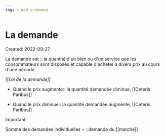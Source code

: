 ```yaml
---
tags : mod economie
---
```

# La demande
Created: 2022-09-27

La demande est :: la quantité d'un bien ou d'un service que les consommateurs sont disposés et capable d'acheter a divers prix au cours d'une période.


*[[Loi de la demande]]*
- Quand le prix augmente:: la quantité demandée diminue, [[Ceteris Paribus]]

- Quand le prix diminue:: la quantité demandée augmente, [[Ceteris Paribus]]


> [!important]
> Somme des demandes individuelles = ::demande du [[marché]]
<!--SR:!2022-09-30,6,250-->

